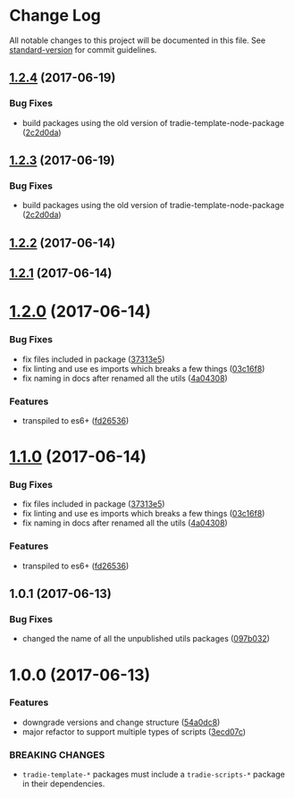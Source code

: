 # Change Log

All notable changes to this project will be documented in this file.
See [standard-version](https://github.com/conventional-changelog/standard-version) for commit guidelines.

<a name="1.2.4"></a>
## [1.2.4](https://github.com/jameslnewell/tradie-v4/compare/tradie-utils-cli@1.2.2...tradie-utils-cli@1.2.4) (2017-06-19)


### Bug Fixes

* build packages using the old version of tradie-template-node-package ([2c2d0da](https://github.com/jameslnewell/tradie-v4/commit/2c2d0da))




<a name="1.2.3"></a>
## [1.2.3](https://github.com/jameslnewell/tradie-v4/compare/tradie-utils-cli@1.2.2...tradie-utils-cli@1.2.3) (2017-06-19)


### Bug Fixes

* build packages using the old version of tradie-template-node-package ([2c2d0da](https://github.com/jameslnewell/tradie-v4/commit/2c2d0da))




<a name="1.2.2"></a>
## [1.2.2](https://github.com/jameslnewell/tradie-v4/compare/tradie-utils-cli@1.2.1...tradie-utils-cli@1.2.2) (2017-06-14)




<a name="1.2.1"></a>
## [1.2.1](https://github.com/jameslnewell/tradie-v4/compare/tradie-utils-cli@1.2.0...tradie-utils-cli@1.2.1) (2017-06-14)




<a name="1.2.0"></a>
# [1.2.0](https://github.com/jameslnewell/tradie-v4/compare/tradie-utils-cli@1.0.1...tradie-utils-cli@1.2.0) (2017-06-14)


### Bug Fixes

* fix files included in package ([37313e5](https://github.com/jameslnewell/tradie-v4/commit/37313e5))
* fix linting and use es imports which breaks a few things ([03c16f8](https://github.com/jameslnewell/tradie-v4/commit/03c16f8))
* fix naming in docs after renamed all the utils ([4a04308](https://github.com/jameslnewell/tradie-v4/commit/4a04308))


### Features

* transpiled to es6+ ([fd26536](https://github.com/jameslnewell/tradie-v4/commit/fd26536))




<a name="1.1.0"></a>
# [1.1.0](https://github.com/jameslnewell/tradie-v4/compare/tradie-utils-cli@1.0.1...tradie-utils-cli@1.1.0) (2017-06-14)


### Bug Fixes

* fix files included in package ([37313e5](https://github.com/jameslnewell/tradie-v4/commit/37313e5))
* fix linting and use es imports which breaks a few things ([03c16f8](https://github.com/jameslnewell/tradie-v4/commit/03c16f8))
* fix naming in docs after renamed all the utils ([4a04308](https://github.com/jameslnewell/tradie-v4/commit/4a04308))


### Features

* transpiled to es6+ ([fd26536](https://github.com/jameslnewell/tradie-v4/commit/fd26536))




<a name="1.0.1"></a>
## 1.0.1 (2017-06-13)


### Bug Fixes

* changed the name of all the unpublished utils packages ([097b032](https://github.com/jameslnewell/tradie-v4/commit/097b032))




<a name="1.0.0"></a>
# 1.0.0 (2017-06-13)


### Features

* downgrade versions and change structure ([54a0dc8](https://github.com/jameslnewell/tradie-v4/commit/54a0dc8))
* major refactor to support multiple types of scripts ([3ecd07c](https://github.com/jameslnewell/tradie-v4/commit/3ecd07c))


### BREAKING CHANGES

* `tradie-template-*` packages must include a `tradie-scripts-*` package in their dependencies.
